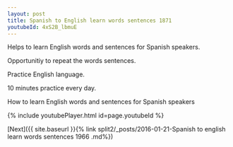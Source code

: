 ```yaml
---
layout: post
title: Spanish to English learn words sentences 1871 
youtubeId: 4xS2B_lbmuE
---
```

 
 
Helps to learn English words and sentences for Spanish speakers.

Opportunitiy to repeat the words sentences. 

Practice English language. 
 
10 minutes practice every day. 
 
How to learn English words and sentences for Spanish speakers 
 
{% include youtubePlayer.html id=page.youtubeId %}
 
 
[Next]({{ site.baseurl }}{% link  split2/_posts/2016-01-21-Spanish to english learn words sentences 1966 .md%})
 
